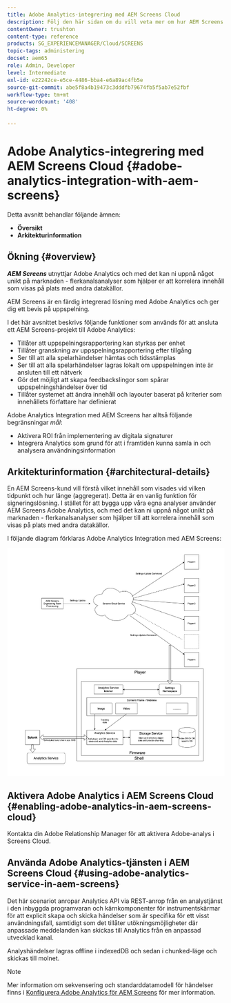 ```yaml
---
title: Adobe Analytics-integrering med AEM Screens Cloud
description: Följ den här sidan om du vill veta mer om hur AEM Screens kan integreras med Adobe Analytics och få ett spelbevis.
contentOwner: trushton
content-type: reference
products: SG_EXPERIENCEMANAGER/Cloud/SCREENS
topic-tags: administering
docset: aem65
role: Admin, Developer
level: Intermediate
exl-id: e22242ce-e5ce-4486-bba4-e6a89ac4fb5e
source-git-commit: abe5f8a4b19473c3dddfb79674fb5f5ab7e52fbf
workflow-type: tm+mt
source-wordcount: '408'
ht-degree: 0%

---
```


# Adobe Analytics-integrering med AEM Screens Cloud {#adobe-analytics-integration-with-aem-screens}

Detta avsnitt behandlar följande ämnen:

* **Översikt**
* **Arkitekturinformation**

## Ökning {#overview}

***AEM Screens*** utnyttjar Adobe Analytics och med det kan ni uppnå något unikt på marknaden - flerkanalsanalyser som hjälper er att korrelera innehåll som visas på plats med andra datakällor.

AEM Screens är en färdig integrerad lösning med Adobe Analytics och ger dig ett bevis på uppspelning.

I det här avsnittet beskrivs följande funktioner som används för att ansluta ett AEM Screens-projekt till Adobe Analytics:

* Tillåter att uppspelningsrapportering kan styrkas per enhet
* Tillåter granskning av uppspelningsrapportering efter tillgång
* Ser till att alla spelarhändelser hämtas och tidsstämplas
* Ser till att alla spelarhändelser lagras lokalt om uppspelningen inte är ansluten till ett nätverk
* Gör det möjligt att skapa feedbackslingor som spårar uppspelningshändelser över tid
* Tillåter systemet att ändra innehåll och layouter baserat på kriterier som innehållets författare har definierat

Adobe Analytics Integration med AEM Screens har alltså följande begränsningar *mål*:

* Aktivera ROI från implementering av digitala signaturer
* Integrera Analytics som grund för att i framtiden kunna samla in och analysera användningsinformation

## Arkitekturinformation {#architectural-details}

En AEM Screens-kund vill förstå vilket innehåll som visades vid vilken tidpunkt och hur länge (aggregerat). Detta är en vanlig funktion för signeringslösning. I stället för att bygga upp våra egna analyser använder AEM Screens Adobe Analytics, och med det kan ni uppnå något unikt på marknaden - flerkanalsanalyser som hjälper till att korrelera innehåll som visas på plats med andra datakällor.

I följande diagram förklaras Adobe Analytics Integration med AEM Screens:

![Integrering med Adobe Analytics](/help/screens-cloud/assets/analytics-architecture.png)

## Aktivera Adobe Analytics i AEM Screens Cloud {#enabling-adobe-analytics-in-aem-screens-cloud}

Kontakta din Adobe Relationship Manager för att aktivera Adobe-analys i Screens Cloud.

## Använda Adobe Analytics-tjänsten i AEM Screens Cloud {#using-adobe-analytics-service-in-aem-screens}

Det här scenariot anropar Analytics API via REST-anrop från en analystjänst i den inbyggda programvaran och kärnkomponenter för instrumentskärmar för att explicit skapa och skicka händelser som är specifika för ett visst användningsfall, samtidigt som det tillåter utökningsmöjligheter där anpassade meddelanden kan skickas till Analytics från en anpassad utvecklad kanal.

Analyshändelser lagras offline i indexedDB och sedan i chunked-läge och skickas till molnet.

>[!NOTE]
>Mer information om sekvensering och standarddatamodell för händelser finns i [Konfigurera Adobe Analytics för AEM Screens](https://experienceleague.adobe.com/docs/experience-manager-screens/user-guide/administering/analytics-integration/configuring-adobe-analytics-aem-screens.html) för mer information.
